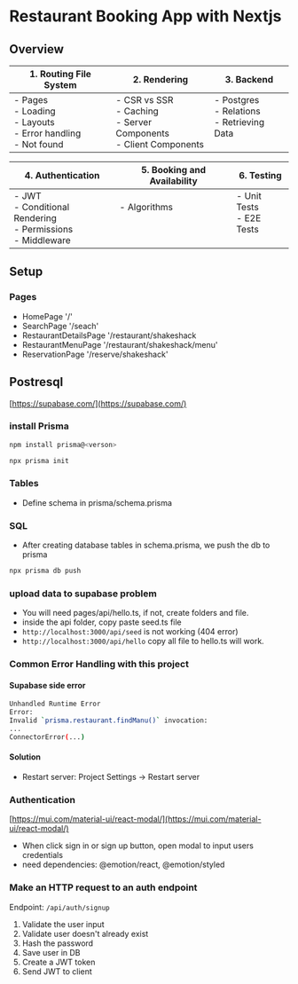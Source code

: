 # Restaurant Booking App with Nextjs

## Overview

| 1. Routing File System                                               | 2. Rendering                                                                | 3. Backend                                             |
| -------------------------------------------------------------------- | --------------------------------------------------------------------------- | ------------------------------------------------------ |
| - Pages<br>- Loading<br>- Layouts<br>- Error handling<br>- Not found | - CSR vs SSR<br>- Caching<br>- Server Components<br>- Client Components<br> | - Postgres<br>- Relations<br>- Retrieving Data<br><br> |

| 4. Authentication                                                 | 5. Booking and Availability | 6. Testing                          |
| ----------------------------------------------------------------- | --------------------------- | ----------------------------------- |
| - JWT<br>- Conditional Rendering<br>- Permissions<br>- Middleware | - Algorithms <br><br><br>   | - Unit Tests<br>- E2E Tests<br><br> |

## Setup

### Pages

- HomePage '/'
- SearchPage '/seach'
- RestaurantDetailsPage '/restaurant/shakeshack
- RestaurantMenuPage '/restaurant/shakeshack/menu'
- ReservationPage '/reserve/shakeshack'

## Postresql

[https://supabase.com/](https://supabase.com/)

### install Prisma

```bash
npm install prisma@<verson>

npx prisma init
```

### Tables

- Define schema in prisma/schema.prisma

### SQL

- After creating database tables in schema.prisma, we push the db to prisma

```bash
npx prisma db push

```

### upload data to supabase problem

- You will need pages/api/hello.ts, if not, create folders and file.
- inside the api folder, copy paste seed.ts file
- `http://localhost:3000/api/seed` is not working (404 error)
- `http://localhost:3000/api/hello` copy all file to hello.ts will work.

### Common Error Handling with this project

#### Supabase side error

```bash
Unhandled Runtime Error
Error:
Invalid `prisma.restaurant.findManu()` invocation:
...
ConnectorError(...)
```

#### Solution

- Restart server: Project Settings -> Restart server

### Authentication

[https://mui.com/material-ui/react-modal/](https://mui.com/material-ui/react-modal/)

- When click sign in or sign up button, open modal to input users credentials
- need dependencies: @emotion/react, @emotion/styled

### Make an HTTP request to an auth endpoint

Endpoint: `/api/auth/signup`

1. Validate the user input
2. Validate user doesn't already exist
3. Hash the password
4. Save user in DB
5. Create a JWT token
6. Send JWT to client
